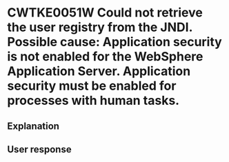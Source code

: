# CWTKE0051W Could not retrieve the user registry from the JNDI. Possible cause: Application security is not enabled for the WebSphere Application Server. Application security must be enabled for processes with human tasks.

## Explanation

## User response